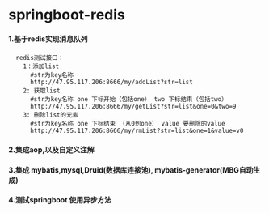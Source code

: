 # springboot-redis

#### 1.基于redis实现消息队列

```
  redis测试接口：
    1：添加list
      #str为key名称
      http://47.95.117.206:8666/my/addList?str=list   
    2: 获取list
      #str为key名称 one 下标开始（包括one） two 下标结束（包括two）
      http://47.95.117.206:8666/my/getList?str=list&one=0&two=9   
    3: 删除list的元素
      #str为key名称 one 下标结束 （从0到one） value 要删除的value
      http://47.95.117.206:8666/my/rmList?str=list&one=1&value=v0  
```

#### 2.集成aop,以及自定义注解
#### 3.集成 mybatis,mysql,Druid(数据库连接池), mybatis-generator(MBG自动生成)
#### 4.测试springboot 使用异步方法


